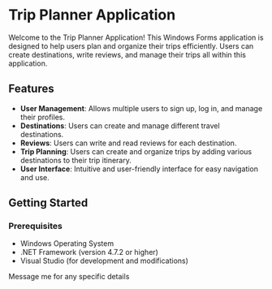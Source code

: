 # Trip Planner Application

Welcome to the Trip Planner Application! This Windows Forms application is designed to help users plan and organize their trips efficiently. Users can create destinations, write reviews, and manage their trips all within this application.

## Features

- **User Management**: Allows multiple users to sign up, log in, and manage their profiles.
- **Destinations**: Users can create and manage different travel destinations.
- **Reviews**: Users can write and read reviews for each destination.
- **Trip Planning**: Users can create and organize trips by adding various destinations to their trip itinerary.
- **User Interface**: Intuitive and user-friendly interface for easy navigation and use.

## Getting Started

### Prerequisites

- Windows Operating System
- .NET Framework (version 4.7.2 or higher)
- Visual Studio (for development and modifications)

Message me for any specific details
